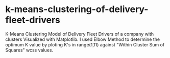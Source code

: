# k-means-clustering-of-delivery-fleet-drivers
K-Means Clustering Model of Delivery Fleet Drivers of a company with clusters Visualized with Matplotlib. I used Elbow Method to determine the optimum K value by ploting K's in range(1,11) against "Within Cluster Sum of Squares" wcss values.
